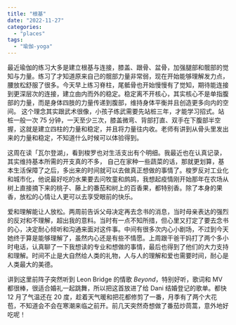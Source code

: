 ```yaml
---
title: "根基"
date: "2022-11-27"
categories: 
  - "places"
tags: 
  - "瑜伽-yoga"
---
```


最近瑜伽的练习大多是建立根基与连接，膝盖、跟骨、盆骨，加强腿部和髋部的觉知与力量。练习了才知道原来自己的髋部力量非常弱，现在开始能够理解发力点，腰放松舒服了很多。今天早上练习脊柱，尾骶骨也开始慢慢有了觉知，期待能连接到更深层次的连接，建立由内而外的稳定。稳定离不开核心，其实核心不是单指腹部的力量，而是身体四肢的力量传递到腹部，维持身体平衡并且创造更多向内的空间。 这个理念其实跟武术很像，小孩子练武需要先站桩三年，才能学习招式。站桩一般一次 75 分钟，一天至少三次，膝盖微弯、背部打直、双手在下腹部半空握，这就是建立四柱的力量和稳定，并且将力量往内收。老师有讲到从骨头里发出来的力量和稳定，不知道什么时候可以体验得到。  
  
这周在读「瓦尔登湖」，看到梭罗也对生活支出有个明细。我最近也在认真记录，其实维持基本所需的开支真的不多， 自己在家种一些蔬菜的话，那就更划算，基本生活保障了之后，多出来的时间就可以去做真正想做的事情了。梭罗反对工业化和城市化，他说最好吃的水果要去问牧童和鹧鸪，我想起疫情刚开始那年在农场从树上直接摘下来的桃子、藤上的番茄和树上的百香果，都特别香。除了本身的果香，放松的心情让人更可以去享受眼前的快乐。  
  
爱和理解能让人放松。两周前告诉父母决定再去念书的消息，当时母亲表达的强烈的反对和不理解，超出我的意料。当时有一点不知所措，但心里又打定了要去念书的心，决定耐心倾听和沟通来面对这件事。中间有很多次内心小剧场，不过到今天她终于算是能够理解了，虽然内心还是有些不情愿。上周跟干爸干妈打了两个多小时电话，认真聊了一下我想读的专业和想做的事情，最后也得到了他们的大力支持和理解。时间不止是大自然给人类的礼物，人与人的理解和爱也需要时间，耐心是人类最大的美德。  
  
讲到这里前阵子突然听到 Leon Bridge 的情歌 _Beyond_，特别好听，歌词和 MV 都很棒，很适合婚礼一起跳舞，所以把这首放进了给 Dani 结婚登记的歌单。都快 12 月了气温还在 20 度，趁着天气暖和把花都修剪了一番，月季有了两个大花苞，不知道会不会在寒潮来临之前开。前几天突然奇想做了番茄炒茼蒿，意外地好吃呢！
